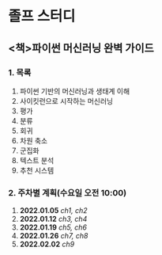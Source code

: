 졸프 스터디
===============================
<책>파이썬 머신러닝 완벽 가이드
--------------------------
### 1. 목록
1. 파이썬 기반의 머신러닝과 생태계 이해
2. 사이킷런으로 시작하는 머신러닝
3. 평가
4. 분류
5. 회귀  
6. 차원 축소
7. 군집화  
8. 텍스트 분석
9. 추천 시스템

### 2. 주차별 계획(수요일 오전 10:00)
1. **2022.01.05** *ch1, ch2*
2. **2022.01.12** *ch3, ch4*
3. **2022.01.19** *ch5, ch6*
4. **2022.01.26** *ch7, ch8*
5. **2022.02.02** *ch9*

